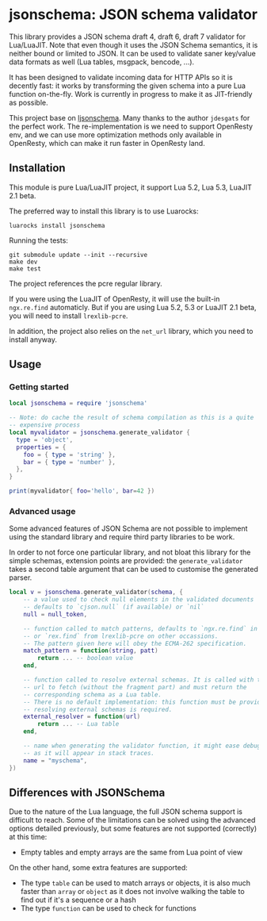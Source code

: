 jsonschema: JSON schema validator
===========================================

This library provides a JSON schema draft 4, draft 6, draft 7 validator for Lua/LuaJIT.
Note that even though it uses the JSON Schema semantics, it is neither bound or limited
to JSON. It can be used to validate saner key/value data formats as well (Lua
tables, msgpack, bencode, ...).

It has been designed to validate incoming data for HTTP APIs so it is decently
fast: it works by transforming the given schema into a pure Lua function
on-the-fly. Work is currently in progress to make it as JIT-friendly as
possible.

This project base on [ljsonschema](https://github.com/jdesgats/ljsonschema). Many thanks to the author `jdesgats` for the perfect work. The re-implementation is we need to support OpenResty env,
and we can use more optimization methods only available in OpenResty, which can make it run faster in OpenResty land.

Installation
------------

This module is pure Lua/LuaJIT project, it support Lua 5.2, Lua 5.3, LuaJIT 2.1 beta.

The preferred way to install this library is to use Luarocks:

    luarocks install jsonschema

Running the tests:

    git submodule update --init --recursive
    make dev
    make test

The project references the pcre regular library.

If you were using the LuaJIT of OpenResty, it will use the built-in `ngx.re.find` automaticly.
But if you are using Lua 5.2, 5.3 or LuaJIT 2.1 beta, you will need to install `lrexlib-pcre`.

In addition, the project also relies on the `net_url` library, which you need to install anyway.

Usage
-----

### Getting started

```lua
local jsonschema = require 'jsonschema'

-- Note: do cache the result of schema compilation as this is a quite
-- expensive process
local myvalidator = jsonschema.generate_validator {
  type = 'object',
  properties = {
    foo = { type = 'string' },
    bar = { type = 'number' },
  },
}

print(myvalidator{ foo='hello', bar=42 })
```

### Advanced usage

Some advanced features of JSON Schema are not possible to implement using the
standard library and require third party libraries to be work.

In order to not force one particular library, and not bloat this library for
the simple schemas, extension points are provided: the `generate_validator`
takes a second table argument that can be used to customise the generated
parser.

```lua
local v = jsonschema.generate_validator(schema, {
    -- a value used to check null elements in the validated documents
    -- defaults to `cjson.null` (if available) or `nil`
    null = null_token,

    -- function called to match patterns, defaults to `ngx.re.find` in OpenResty
    -- or `rex.find` from lrexlib-pcre on other occassions.
    -- The pattern given here will obey the ECMA-262 specification.
    match_pattern = function(string, patt)
        return ... -- boolean value
    end,

    -- function called to resolve external schemas. It is called with the full
    -- url to fetch (without the fragment part) and must return the
    -- corresponding schema as a Lua table.
    -- There is no default implementation: this function must be provided if
    -- resolving external schemas is required.
    external_resolver = function(url)
        return ... -- Lua table
    end,

    -- name when generating the validator function, it might ease debugging as
    -- as it will appear in stack traces.
    name = "myschema",
})
```

Differences with JSONSchema
---------------------------

Due to the nature of the Lua language, the full JSON schema support is
difficult to reach. Some of the limitations can be solved using the advanced
options detailed previously, but some features are not supported (correctly)
at this time:

* Empty tables and empty arrays are the same from Lua point of view


On the other hand, some extra features are supported:

* The type `table` can be used to match arrays or objects, it is also much
  faster than `array` or `object` as it does not involve walking the table to
  find out if it's a sequence or a hash
* The type `function` can be used to check for functions

